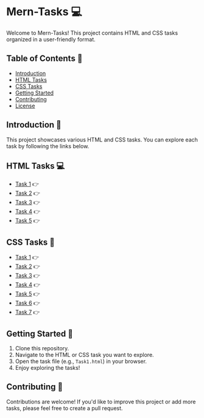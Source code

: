 # Mern-Tasks :computer:

Welcome to Mern-Tasks! This project contains HTML and CSS tasks organized in a user-friendly format.

## Table of Contents :bookmark_tabs:

- [Introduction](#introduction)
- [HTML Tasks](#html-tasks)
- [CSS Tasks](#css-tasks)
- [Getting Started](#getting-started)
- [Contributing](#contributing)
- [License](#license)

## Introduction :page_facing_up:

This project showcases various HTML and CSS tasks. You can explore each task by following the links below.

## HTML Tasks :computer:

- [Task 1](HTML/Task1.html) :point_right:
- [Task 2](HTML/Task2.html) :point_right:
- [Task 3](HTML/Task3.html) :point_right:
- [Task 4](HTML/Task4.html) :point_right:
- [Task 5](HTML/Task5.html) :point_right:

## CSS Tasks :art:

- [Task 1](CSS/Task1.html) :point_right:
- [Task 2](CSS/Task2.html) :point_right:
- [Task 3](CSS/Task3.html) :point_right:
- [Task 4](CSS/Task4.html) :point_right:
- [Task 5](CSS/Task5.html) :point_right:
- [Task 6](CSS/Task6.html) :point_right:
- [Task 7](CSS/Task7.html) :point_right:

## Getting Started :rocket:

1. Clone this repository.
2. Navigate to the HTML or CSS task you want to explore.
3. Open the task file (e.g., `Task1.html`) in your browser.
4. Enjoy exploring the tasks!

## Contributing :handshake:

Contributions are welcome! If you'd like to improve this project or add more tasks, please feel free to create a pull request.
